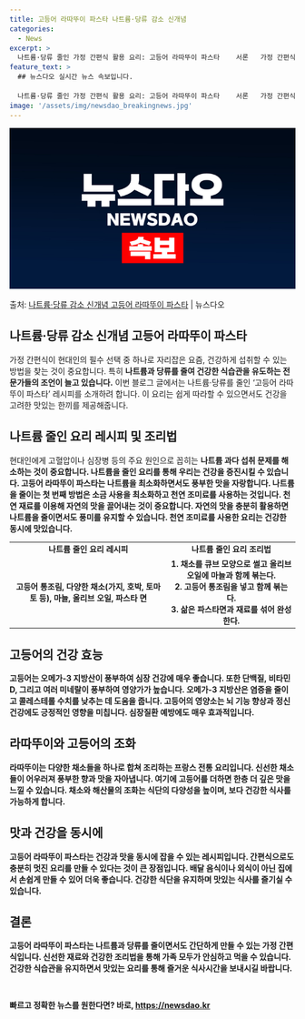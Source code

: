 ```yaml
---
title: 고등어 라따뚜이 파스타 나트륨·당류 감소 신개념
categories:
  - News
excerpt: >
  나트륨·당류 줄인 가정 간편식 활용 요리: 고등어 라따뚜이 파스타    서론   가정 간편식이 현대인의 필수…
feature_text: >
  ## 뉴스다오 실시간 뉴스 속보입니다.

  나트륨·당류 줄인 가정 간편식 활용 요리: 고등어 라따뚜이 파스타    서론   가정 간편식이 현대인의 필수…
image: '/assets/img/newsdao_breakingnews.jpg'
---
```


![뉴스다오 속보](/assets/img/newsdao_breakingnews.jpg)

<p>출처: <a href="https://newsdao.kr/4469" rel="dofollow">나트륨·당류 감소 신개념 고등어 라따뚜이 파스타</a> | 뉴스다오</p>

<h2 data-ke-size="size26">나트륨·당류 감소 신개념 고등어 라따뚜이 파스타</h2>
<p data-ke-size="size16">가정 간편식이 현대인의 필수 선택 중 하나로 자리잡은 요즘, 건강하게 섭취할 수 있는 방법을 찾는 것이 중요합니다. 특히 <b>나트륨과 당류를 줄여 건강한 식습관을 유도하는 전문가들의 조언이 늘고 있습니다.</b> 이번 블로그 글에서는 나트륨·당류를 줄인 ‘고등어 라따뚜이 파스타’ 레시피를 소개하려 합니다. 이 요리는 쉽게 따라할 수 있으면서도 건강을 고려한 맛있는 한끼를 제공해줍니다.</p>

<h2 data-ke-size="size24">나트륨 줄인 요리 레시피 및 조리법</h2>
<p data-ke-size="size16">현대인에게 고혈압이나 심장병 등의 주요 원인으로 꼽히는 <b>나트륨 과다 섭취 문제를 해소하는 것이 중요합니다. 나트륨을 줄인 요리를 통해 우리는 건강을 증진시킬 수 있습니다. 고등어 라따뚜이 파스타는 나트륨을 최소화하면서도 풍부한 맛을 자랑합니다. 나트륨을 줄이는 첫 번째 방법은 소금 사용을 최소화하고 천연 조미료를 사용하는 것입니다. <b>천연 재료를 이용해 자연의 맛을 끌어내는 것이 중요합니다.</b> 자연의 맛을 충분히 활용하면 나트륨을 줄이면서도 풍미를 유지할 수 있습니다. 천연 조미료를 사용한 요리는 건강한 동시에 맛있습니다.</p>

<table>
  <tr>
    <td style="text-align: center; height: 17px;"><b>나트륨 줄인 요리 레시피</b></td>
    <td style="text-align: center; height: 17px;"><b>나트륨 줄인 요리 조리법</b></td>
  </tr>
  <tr>
    <td style="text-align: center; height: 17px;">고등어 통조림, 다양한 채소(가지, 호박, 토마토 등), 마늘, 올리브 오일, 파스타 면</td>
    <td style="text-align: center; height: 17px;">1. 채소를 큐브 모양으로 썰고 올리브 오일에 마늘과 함께 볶는다.<br>2. 고등어 통조림을 넣고 함께 볶는다.<br>3. 삶은 파스타면과 재료를 섞어 완성한다.</td>
  </tr>
</table>

<h2 data-ke-size="size24">고등어의 건강 효능</h2>
<p data-ke-size="size16"><b>고등어는 오메가-3 지방산이 풍부하여 심장 건강에 매우 좋습니다. 또한 단백질, 비타민 D, 그리고 여러 미네랄이 풍부하여 영양가가 높습니다.</b> 오메가-3 지방산은 염증을 줄이고 콜레스테롤 수치를 낮추는 데 도움을 줍니다. 고등어의 영양소는 뇌 기능 향상과 정신 건강에도 긍정적인 영향을 미칩니다. 심장질환 예방에도 매우 효과적입니다.</p>

<h2 data-ke-size="size24">라따뚜이와 고등어의 조화</h2>
<p data-ke-size="size16"><b>라따뚜이는 다양한 채소들을 하나로 합쳐 조리하는 프랑스 전통 요리입니다. 신선한 채소들이 어우러져 풍부한 향과 맛을 자아냅니다.</b> 여기에 고등어를 더하면 한층 더 깊은 맛을 느낄 수 있습니다. 채소와 해산물의 조화는 식단의 다양성을 높이며, 보다 건강한 식사를 가능하게 합니다.</p>

<h2 data-ke-size="size24">맛과 건강을 동시에</h2>
<p data-ke-size="size16">고등어 라따뚜이 파스타는 건강과 맛을 동시에 잡을 수 있는 레시피입니다. <b>간편식으로도 충분히 멋진 요리를 만들 수 있다는 것이 큰 장점입니다.</b> 배달 음식이나 외식이 아닌 집에서 손쉽게 만들 수 있어 더욱 좋습니다. <b>건강한 식단을 유지하며 맛있는 식사를 즐기실 수 있습니다.</b></p>

<h2 data-ke-size="size24">결론</h2>
<p data-ke-size="size16">고등어 라따뚜이 파스타는 나트륨과 당류를 줄이면서도 간단하게 만들 수 있는 가정 간편식입니다. 신선한 재료와 건강한 조리법을 통해 가족 모두가 안심하고 먹을 수 있습니다. <b>건강한 식습관을 유지하면서 맛있는 요리를 통해 즐거운 식사시간을 보내시길 바랍니다.</b></p>

<p data-ke-size="size16">&nbsp;</p> 

빠르고 정확한 뉴스를 원한다면? 바로, <a href="https://newsdao.kr" rel="dofollow">https://newsdao.kr</a>


    
